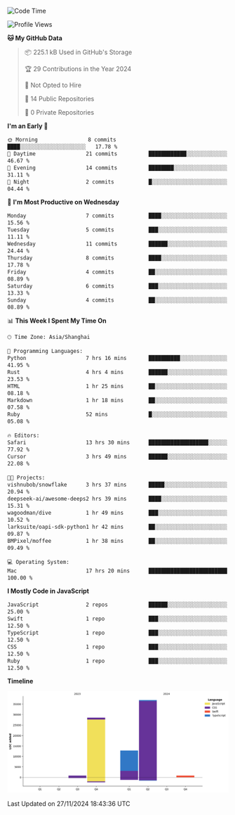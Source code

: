 <!--
**PascalDai/PascalDai** is a ✨ _special_ ✨ repository because its `README.md` (this file) appears on your GitHub profile.

Here are some ideas to get you started:

- 🔭 I’m currently working on ...
- 🌱 I’m currently learning ...
- 👯 I’m looking to collaborate on ...
- 🤔 I’m looking for help with ...
- 💬 Ask me about ...
- 📫 How to reach me: ...
- 😄 Pronouns: ...
- ⚡ Fun fact: ...
-->

<!--START_SECTION:waka-->
![Code Time](http://img.shields.io/badge/Code%20Time-691%20hrs%206%20mins-blue)

![Profile Views](http://img.shields.io/badge/Profile%20Views-0-blue)

**🐱 My GitHub Data** 

> 📦 225.1 kB Used in GitHub's Storage 
 > 
> 🏆 29 Contributions in the Year 2024
 > 
> 🚫 Not Opted to Hire
 > 
> 📜 14 Public Repositories 
 > 
> 🔑 0 Private Repositories 
 > 
**I'm an Early 🐤** 

```text
🌞 Morning                8 commits           ████░░░░░░░░░░░░░░░░░░░░░   17.78 % 
🌆 Daytime                21 commits          ████████████░░░░░░░░░░░░░   46.67 % 
🌃 Evening                14 commits          ████████░░░░░░░░░░░░░░░░░   31.11 % 
🌙 Night                  2 commits           █░░░░░░░░░░░░░░░░░░░░░░░░   04.44 % 
```
📅 **I'm Most Productive on Wednesday** 

```text
Monday                   7 commits           ████░░░░░░░░░░░░░░░░░░░░░   15.56 % 
Tuesday                  5 commits           ███░░░░░░░░░░░░░░░░░░░░░░   11.11 % 
Wednesday                11 commits          ██████░░░░░░░░░░░░░░░░░░░   24.44 % 
Thursday                 8 commits           ████░░░░░░░░░░░░░░░░░░░░░   17.78 % 
Friday                   4 commits           ██░░░░░░░░░░░░░░░░░░░░░░░   08.89 % 
Saturday                 6 commits           ███░░░░░░░░░░░░░░░░░░░░░░   13.33 % 
Sunday                   4 commits           ██░░░░░░░░░░░░░░░░░░░░░░░   08.89 % 
```


📊 **This Week I Spent My Time On** 

```text
🕑︎ Time Zone: Asia/Shanghai

💬 Programming Languages: 
Python                   7 hrs 16 mins       ██████████░░░░░░░░░░░░░░░   41.95 % 
Rust                     4 hrs 4 mins        ██████░░░░░░░░░░░░░░░░░░░   23.53 % 
HTML                     1 hr 25 mins        ██░░░░░░░░░░░░░░░░░░░░░░░   08.18 % 
Markdown                 1 hr 18 mins        ██░░░░░░░░░░░░░░░░░░░░░░░   07.58 % 
Ruby                     52 mins             █░░░░░░░░░░░░░░░░░░░░░░░░   05.08 % 

🔥 Editors: 
Safari                   13 hrs 30 mins      ███████████████████░░░░░░   77.92 % 
Cursor                   3 hrs 49 mins       ██████░░░░░░░░░░░░░░░░░░░   22.08 % 

🐱‍💻 Projects: 
vishnubob/snowflake      3 hrs 37 mins       █████░░░░░░░░░░░░░░░░░░░░   20.94 % 
deepseek-ai/awesome-deeps2 hrs 39 mins       ████░░░░░░░░░░░░░░░░░░░░░   15.31 % 
wagoodman/dive           1 hr 49 mins        ███░░░░░░░░░░░░░░░░░░░░░░   10.52 % 
larksuite/oapi-sdk-python1 hr 42 mins        ██░░░░░░░░░░░░░░░░░░░░░░░   09.87 % 
BMPixel/moffee           1 hr 38 mins        ██░░░░░░░░░░░░░░░░░░░░░░░   09.49 % 

💻 Operating System: 
Mac                      17 hrs 20 mins      █████████████████████████   100.00 % 
```

**I Mostly Code in JavaScript** 

```text
JavaScript               2 repos             ██████░░░░░░░░░░░░░░░░░░░   25.00 % 
Swift                    1 repo              ███░░░░░░░░░░░░░░░░░░░░░░   12.50 % 
TypeScript               1 repo              ███░░░░░░░░░░░░░░░░░░░░░░   12.50 % 
CSS                      1 repo              ███░░░░░░░░░░░░░░░░░░░░░░   12.50 % 
Ruby                     1 repo              ███░░░░░░░░░░░░░░░░░░░░░░   12.50 % 
```



**Timeline**

![Lines of Code chart](https://raw.githubusercontent.com/PascalDai/PascalDai/main/assets/bar_graph.png)


 Last Updated on 27/11/2024 18:43:36 UTC
<!--END_SECTION:waka-->
